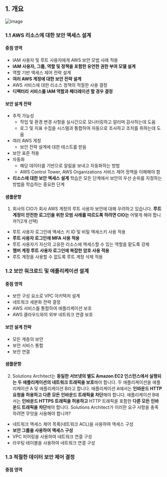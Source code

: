 ## 1. 개요

![image](https://github.com/seonwook97/Certificate/assets/92377162/699a4833-0728-4c41-b328-9eb5532f749d)

### 1.1 AWS 리소스에 대한 보안 액세스 설계
#### 중점 영역
- IAM 사용자 및 루트 사용자에게 AWS 보안 모법 사례 적용
- **IAM 사용자, 그룹, 역할 및 정책을 포함한 유연한 권한 부여 모델 설계**
- 역할 기반 액세스 제어 전략 설계
- **여러 AWS 계정에 대한 보안 전략 설계**
- AWS 서비스에 대한 리소스 정책의 적절한 사용 결정
- **디렉터리 서비스를 IAM 역할과 페더레이션 할 경우 결정**

#### 보안 설계 전략
- 추적 가능성
  - 작업 및 환경 변경 사항을 실시간으로 모니터링하고 알리며 감사하는데 도움
  - 로그 및 지표 수집을 시스템과 통합하여 자동으로 조사하고 조치를 취하는데 도움
- 여러 AWS 계정
  - 보안 전략 설계에 대한 테스트를 받음 
- 보안 표준 적용
- 자동화
  - 해당 데이터를 기반으로 알림을 보내고 자동화하는 방법
  - AWS Control Tower, AWS Organizations 서비스 제어 정책을 이해해야 함
- **리소스에 대한 보안 액세스 설계** 학습은 모든 단계에서 보안의 우선 순위를 지정하는 방법을 학습하는 중요한 단계

#### 샘플문항
1. 회사의 CIO가 회사 AWS 계정의 루트 사용자 보안에 대해 우려하고 있습니다. **루트 계정이 안전한 로그인을 위한 모범 사례를 따르도록 하려면 CIO는** 어떻게 해야 합니까?(2개 선택)
- 루트 사용자 로그인에 액세스 키 ID 및 비밀 액세스키 사용 적용
- **루트 사용자 로그인에 MFA 사용 적용**
- 루트 사용자가 자신의 고유한 리소스에 액세스할 수 있는 역할을 맡도록 강제
- **멤버 계정 루트 사용자 로그인에 복잡한 암호 사용 적용**
- 루트 계정을 사용할 수 없도록 루트 계정 삭제 적용

### 1.2 보안 워크로드 및 애플리케이션 설계
#### 중점 영역
- 보안 구성 요소로 VPC 아키텍처 설계
- 네트워크 세분화 전략 결정
- AWS 서비스를 통합하여 애플리케이션 보호
- AWS 클라우드와의 외부 네트워크 연결 보호

#### 보안 설계 전략
- 모든 계층의 보안
- 보안 서비스 통합
- 보안 연결

#### 샘플문항
2. Solutions Architect는 **동일한 서브넷의 별도 Amazon EC2 인스턴스에서 실행되는 두 애플리케이션의 네트워크 트래픽을 보호**해야 합니다. 두 애플리케이션을 애플리케이션 A 및 애플리케이션 B라고 합니다. 애플리케이션 A에서는 **인바운드 HTTP 요청을 허용하고 다른 모든 인바운드 트래픽을 차단**해야 합니다. 애플리케이션 B에서는 **인바운드 HTTPS 트래픽을 허용하고** HTTP 트래픽을 포함한 **다른 모든 인바운드 트래픽을 차단**해야 합니다. Solutions Architect가 이러한 요구 사항을 충족하려면 무엇을 사용해야 합니까?
- 네트워크 액세스 제어 목록(네트워크 ACL)을 사용하여 액세스 구성
- **보안 그룹을 사용하여 액세스 구성**
- VPC 피어링을 사용하여 네트워크 연결 구성
- 라우팅 테이블을 사용하여 네트워크 연결 구성

### 1.3 적절한 데이터 보안 제어 결정
#### 중점 영역
